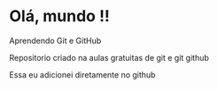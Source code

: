 # Olá, mundo !!
 Aprendendo Git e GitHub
 
 Repositorio criado na aulas gratuitas de git e git github
 
 Essa eu adicionei diretamente no github
